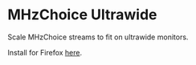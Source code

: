 # MHzChoice Ultrawide
Scale MHzChoice streams to fit on ultrawide monitors.

Install for Firefox [here](https://addons.mozilla.org/en-US/firefox/addon/mhzchoice-ultrawide/).
